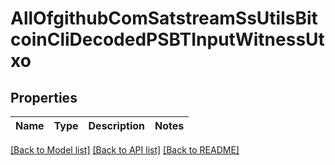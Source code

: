 # AllOfgithubComSatstreamSsUtilsBitcoinCliDecodedPSBTInputWitnessUtxo

## Properties
Name | Type | Description | Notes
------------ | ------------- | ------------- | -------------

[[Back to Model list]](../README.md#documentation-for-models) [[Back to API list]](../README.md#documentation-for-api-endpoints) [[Back to README]](../README.md)

